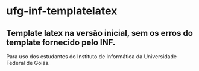 # ufg-inf-templatelatex
## Template latex na versão inicial, sem os erros do template fornecido pelo INF.

Para uso dos estudantes do Instituto de Informática da Universidade Federal de Goiás.
